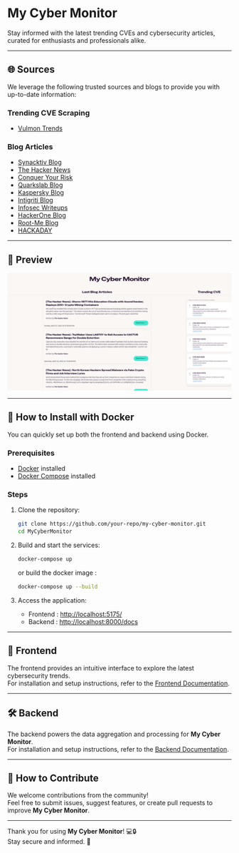 # My Cyber Monitor

Stay informed with the latest trending CVEs and cybersecurity articles, curated for enthusiasts and professionals alike.

---

## 🌐 Sources

We leverage the following trusted sources and blogs to provide you with up-to-date information:

### Trending CVE Scraping

- [Vulmon Trends](https://vulmon.com/trends)

### Blog Articles

- [Synacktiv Blog](https://www.synacktiv.com/)
- [The Hacker News](https://thehackernews.com/)
- [Conquer Your Risk](https://www.conquer-your-risk.com)
- [Quarkslab Blog](https://blog.quarkslab.com)
- [Kaspersky Blog](https://www.kaspersky.com/blog/feed/)
- [Intigriti Blog](https://www.intigriti.com/blog/feed)
- [Infosec Writeups](https://infosecwriteups.com/feed)
- [HackerOne Blog](https://www.hackerone.com/taxonomy/term/291/feed)
- [Root-Me Blog](https://blog.root-me.org/)
- [HACKADAY](https://hackaday.com/)

---

## 🎨 Preview

![Frontend Screenshot](./Front/doc/screen.png)

---

## 🐳 How to Install with Docker

You can quickly set up both the frontend and backend using Docker.

### Prerequisites

- [Docker](https://docs.docker.com/get-docker/) installed
- [Docker Compose](https://docs.docker.com/compose/) installed

### Steps

1. Clone the repository:

   ```bash
   git clone https://github.com/your-repo/my-cyber-monitor.git
   cd MyCyberMonitor
   ```

2. Build and start the services:

    ```bash
    docker-compose up
    ```

    or build the docker image :

    ```bash
    docker-compose up --build
    ```

3. Access the application:
    - Frontend : [http://localhost:5175/](http://localhost:5175/)
    - Backend : [http://localhost:8000/docs](http://localhost:8000/docs)

---

## 🎨 Frontend

The frontend provides an intuitive interface to explore the latest cybersecurity trends.  
For installation and setup instructions, refer to the [Frontend Documentation](Front/README.md).

---

## 🛠️ Backend

The backend powers the data aggregation and processing for **My Cyber Monitor**.  
For installation and setup instructions, refer to the [Backend Documentation](backend/README.md).

---

## 📖 How to Contribute

We welcome contributions from the community!  
Feel free to submit issues, suggest features, or create pull requests to improve **My Cyber Monitor**.

---

Thank you for using **My Cyber Monitor**! 💻🔒  
Stay secure and informed. 🚀

